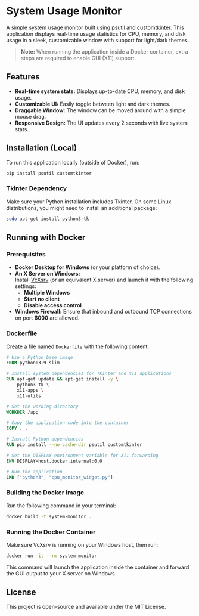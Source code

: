 # System Usage Monitor

A simple system usage monitor built using [psutil](https://pypi.org/project/psutil/) and [customtkinter](https://github.com/TomSchimansky/CustomTkinter). This application displays real-time usage statistics for CPU, memory, and disk usage in a sleek, customizable window with support for light/dark themes.

> **Note:** When running the application inside a Docker container, extra steps are required to enable GUI (X11) support.

## Features

- **Real-time system stats:** Displays up-to-date CPU, memory, and disk usage.
- **Customizable UI:** Easily toggle between light and dark themes.
- **Draggable Window:** The window can be moved around with a simple mouse drag.
- **Responsive Design:** The UI updates every 2 seconds with live system stats.

## Installation (Local)

To run this application locally (outside of Docker), run:

```bash
pip install psutil customtkinter
```

### Tkinter Dependency
Make sure your Python installation includes Tkinter. On some Linux distributions, you might need to install an additional package:

```bash
sudo apt-get install python3-tk
```

## Running with Docker

### Prerequisites
- **Docker Desktop for Windows** (or your platform of choice).
- **An X Server on Windows:**  
  Install [VcXsrv](https://sourceforge.net/projects/vcxsrv/) (or an equivalent X server) and launch it with the following settings:
  - **Multiple Windows**
  - **Start no client**
  - **Disable access control**
- **Windows Firewall:** Ensure that inbound and outbound TCP connections on port **6000** are allowed.

### Dockerfile

Create a file named `Dockerfile` with the following content:

```dockerfile
# Use a Python base image
FROM python:3.9-slim

# Install system dependencies for Tkinter and X11 applications
RUN apt-get update && apt-get install -y \
    python3-tk \
    x11-apps \
    x11-utils

# Set the working directory
WORKDIR /app

# Copy the application code into the container
COPY . .

# Install Python dependencies
RUN pip install --no-cache-dir psutil customtkinter

# Set the DISPLAY environment variable for X11 forwarding
ENV DISPLAY=host.docker.internal:0.0

# Run the application
CMD ["python3", "cpu_monitor_widget.py"]
```

### Building the Docker Image

Run the following command in your terminal:

```bash
docker build -t system-monitor .
```

### Running the Docker Container

Make sure VcXsrv is running on your Windows host, then run:

```bash
docker run -it --rm system-monitor
```

This command will launch the application inside the container and forward the GUI output to your X server on Windows.

## License

This project is open-source and available under the MIT License.
